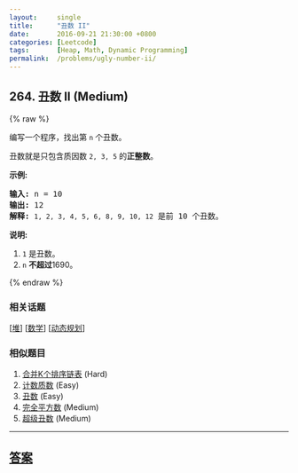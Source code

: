 ```yaml
---
layout:     single
title:      "丑数 II"
date:       2016-09-21 21:30:00 +0800
categories: [Leetcode]
tags:       [Heap, Math, Dynamic Programming]
permalink:  /problems/ugly-number-ii/
---
```


## 264. 丑数 II (Medium)

{% raw %}

<p>编写一个程序，找出第 <code>n</code> 个丑数。</p>

<p>丑数就是只包含质因数&nbsp;<code>2, 3, 5</code> 的<strong>正整数</strong>。</p>

<p><strong>示例:</strong></p>

<pre><strong>输入:</strong> n = 10
<strong>输出:</strong> 12
<strong>解释: </strong><code>1, 2, 3, 4, 5, 6, 8, 9, 10, 12</code> 是前 10 个丑数。</pre>

<p><strong>说明:&nbsp;</strong>&nbsp;</p>

<ol>
	<li><code>1</code>&nbsp;是丑数。</li>
	<li><code>n</code>&nbsp;<strong>不超过</strong>1690。</li>
</ol>

{% endraw %}

### 相关话题
  [[堆](https://github.com/openset/leetcode/tree/master/tag/heap/README.md)]
  [[数学](https://github.com/openset/leetcode/tree/master/tag/math/README.md)]
  [[动态规划](https://github.com/openset/leetcode/tree/master/tag/dynamic-programming/README.md)]

### 相似题目
  1. [合并K个排序链表](/problems/merge-k-sorted-lists) (Hard)
  1. [计数质数](/problems/count-primes) (Easy)
  1. [丑数](/problems/ugly-number) (Easy)
  1. [完全平方数](/problems/perfect-squares) (Medium)
  1. [超级丑数](/problems/super-ugly-number) (Medium)

---

## [答案](https://github.com/openset/leetcode/tree/master/problems/ugly-number-ii)
